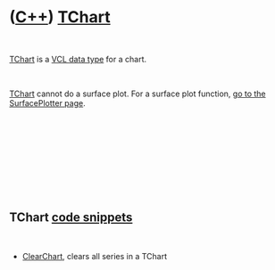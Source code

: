 
 

 

 

 

 

([C++](Cpp.md)) [TChart](CppTChart.md)
========================================

 

[TChart](CppTChart.md) is a [VCL data type](CppVclDataType.md) for a
chart.

 

[TChart](CppTChart.md) cannot do a surface plot. For a surface plot
function, [go to the SurfacePlotter page](CppSurfacePlotterTImage.md).

 

 

 

 

 

TChart [code snippets](CppCodeSnippets.md)
-------------------------------------------

 

-   [ClearChart](CppClearChart.md), clears all series in a TChart

 

 

 

 

 

 


